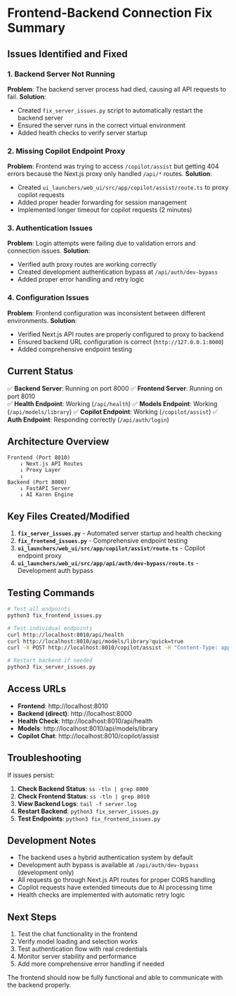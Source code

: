 # Frontend-Backend Connection Fix Summary

## Issues Identified and Fixed

### 1. Backend Server Not Running
**Problem**: The backend server process had died, causing all API requests to fail.
**Solution**: 
- Created `fix_server_issues.py` script to automatically restart the backend server
- Ensured the server runs in the correct virtual environment
- Added health checks to verify server startup

### 2. Missing Copilot Endpoint Proxy
**Problem**: Frontend was trying to access `/copilot/assist` but getting 404 errors because the Next.js proxy only handled `/api/*` routes.
**Solution**: 
- Created `ui_launchers/web_ui/src/app/copilot/assist/route.ts` to proxy copilot requests
- Added proper header forwarding for session management
- Implemented longer timeout for copilot requests (2 minutes)

### 3. Authentication Issues
**Problem**: Login attempts were failing due to validation errors and connection issues.
**Solution**:
- Verified auth proxy routes are working correctly
- Created development authentication bypass at `/api/auth/dev-bypass`
- Added proper error handling and retry logic

### 4. Configuration Issues
**Problem**: Frontend configuration was inconsistent between different environments.
**Solution**:
- Verified Next.js API routes are properly configured to proxy to backend
- Ensured backend URL configuration is correct (`http://127.0.0.1:8000`)
- Added comprehensive endpoint testing

## Current Status

✅ **Backend Server**: Running on port 8000
✅ **Frontend Server**: Running on port 8010  
✅ **Health Endpoint**: Working (`/api/health`)
✅ **Models Endpoint**: Working (`/api/models/library`)
✅ **Copilot Endpoint**: Working (`/copilot/assist`)
✅ **Auth Endpoint**: Responding correctly (`/api/auth/login`)

## Architecture Overview

```
Frontend (Port 8010)
    ↓ Next.js API Routes
    ↓ Proxy Layer
    ↓
Backend (Port 8000)
    ↓ FastAPI Server
    ↓ AI Karen Engine
```

## Key Files Created/Modified

1. **`fix_server_issues.py`** - Automated server startup and health checking
2. **`fix_frontend_issues.py`** - Comprehensive endpoint testing
3. **`ui_launchers/web_ui/src/app/copilot/assist/route.ts`** - Copilot endpoint proxy
4. **`ui_launchers/web_ui/src/app/api/auth/dev-bypass/route.ts`** - Development auth bypass

## Testing Commands

```bash
# Test all endpoints
python3 fix_frontend_issues.py

# Test individual endpoints
curl http://localhost:8010/api/health
curl http://localhost:8010/api/models/library?quick=true
curl -X POST http://localhost:8010/copilot/assist -H "Content-Type: application/json" -d '{"message":"test"}'

# Restart backend if needed
python3 fix_server_issues.py
```

## Access URLs

- **Frontend**: http://localhost:8010
- **Backend (direct)**: http://localhost:8000
- **Health Check**: http://localhost:8010/api/health
- **Models**: http://localhost:8010/api/models/library
- **Copilot Chat**: http://localhost:8010/copilot/assist

## Troubleshooting

If issues persist:

1. **Check Backend Status**: `ss -tln | grep 8000`
2. **Check Frontend Status**: `ss -tln | grep 8010`
3. **View Backend Logs**: `tail -f server.log`
4. **Restart Backend**: `python3 fix_server_issues.py`
5. **Test Endpoints**: `python3 fix_frontend_issues.py`

## Development Notes

- The backend uses a hybrid authentication system by default
- Development auth bypass is available at `/api/auth/dev-bypass` (development only)
- All requests go through Next.js API routes for proper CORS handling
- Copilot requests have extended timeouts due to AI processing time
- Health checks are implemented with automatic retry logic

## Next Steps

1. Test the chat functionality in the frontend
2. Verify model loading and selection works
3. Test authentication flow with real credentials
4. Monitor server stability and performance
5. Add more comprehensive error handling if needed

The frontend should now be fully functional and able to communicate with the backend properly.